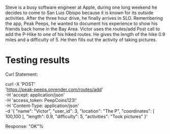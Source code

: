 Steve is a busy software engineer at Apple, during one long weekend he decides to come to San Luis Obispo because it is known for its outside activities. After the three hour drive, he finally arrives in SLO. Remembering the app, Peak Peeps, he wanted to document his experience to show his friends back home in the Bay Area. Victor uses the routes/add Post call to add the P-Hike to one of his hiked routes. He gives the length of the hike 0.9 miles and a difficulty of 5. He then fills out the activity of taking pictures.

# Testing results
Curl Statement:

curl -X 'POST' \
  'https://peak-peeps.onrender.com/routes/add' \
  -H 'accept: application/json' \
  -H 'access_token: PeepCoins123!' \
  -H 'Content-Type: application/json' \
  -d '{
  "name": "Victor",
  "user_id": 3,
  "location": "The P",
  "coordinates": [
    100,100
  ],
  "length": 0.9,
  "difficulty": 5,
  "activities": "Took pictures"
}'

Response:
"OK"%

